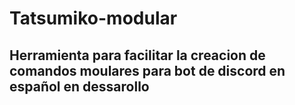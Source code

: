 # Tatsumiko-modular

## Herramienta para facilitar la creacion de comandos moulares  para bot de discord en español en dessarollo
